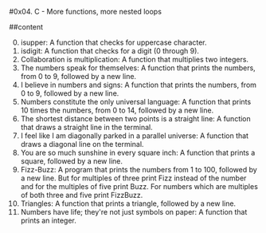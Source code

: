#0x04. C - More functions, more nested loops

##content

0. isupper: A function that checks for uppercase character.
1. isdigit: A function that checks for a digit (0 through 9).
2. Collaboration is multiplication: A function that multiplies
two integers.
3. The numbers speak for themselves: A function that prints the
numbers, from 0 to 9, followed by a new line.
4. I believe in numbers and signs: A function that prints the
numbers, from 0 to 9, followed by a new line.
5. Numbers constitute the only universal language: A function
that prints 10 times the numbers, from 0 to 14, followed by a new line.
6. The shortest distance between two points is a straight line: A
function that draws a straight line in the terminal.
7. I feel like I am diagonally parked in a parallel universe:
A function that draws a diagonal line on the terminal.
8. You are so much sunshine in every square inch: A function
that prints a square, followed by a new line.
9. Fizz-Buzz: A program that prints the numbers from 1 to 100,
followed by a new line. But for multiples of three print Fizz
instead of the number and for the multiples of five print Buzz.
For numbers which are multiples of both three and five print FizzBuzz.
10. Triangles: A function that prints a triangle, followed by a new line.
12. Numbers have life; they're not just symbols on paper:
A function that prints an integer.